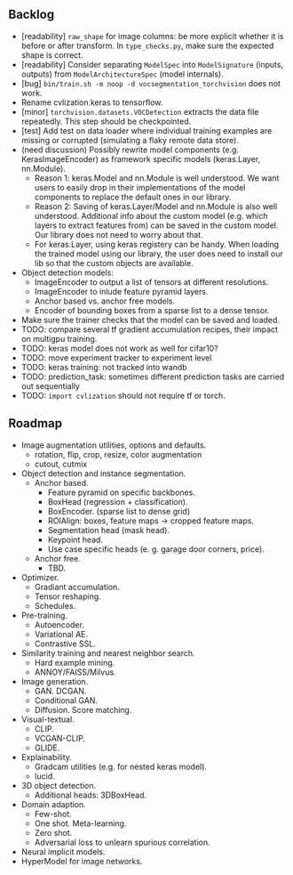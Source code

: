 ## Backlog
- [readability] `raw_shape` for image columns: be more explicit whether it is before or after transform. In `type_checks.py`, make sure the expected shape is correct.
- [readability] Consider separating `ModelSpec` into `ModelSignature` (inputs, outputs) from `ModelArchitectureSpec` (model internals).
- [bug] `bin/train.sh -m noop -d vocsegmentation_torchvision` does not work.
- Rename cvlization.keras to tensorflow.
- [minor] `torchvision.datasets.VOCDetection` extracts the data file repeatedly. This step should be checkpointed.
- [test] Add test on data loader where individual training examples are missing or corrupted (simulating a flaky remote data store).
- (need discussion) Possibly rewrite model components (e.g. KerasImageEncoder) as framework specific models (keras.Layer, nn.Module).
    - Reason 1: keras.Model and nn.Module is well understood. We want users to easily drop in their implementations of the model components to replace the default ones in our library.
    - Reason 2: Saving of keras.Layer/Model and nn.Module is also well understood. Additional info about the custom model (e.g. which layers to extract features from) can be saved in the custom model. Our library does not need to worry about that.
    - For keras.Layer, using keras registery can be handy. When loading the trained model using our library, the user does need to install our lib so that the custom objects are available.
- Object detection models:
    - ImageEncoder to output a list of tensors at different resolutions.
    - ImageEncoder to inlude feature pyramid layers.
    - Anchor based vs. anchor free models.
    - Encoder of bounding boxes from a sparse list to a dense tensor.
- Make sure the trainer checks that the model can be saved and loaded.
- TODO: compare several tf gradient accumulation recipes, their impact on multigpu training.
- TODO: keras model does not work as well for cifar10?
- TODO: move experiment tracker to experiment level
- TODO: keras training: not tracked into wandb
- TODO: prediction_task: sometimes different prediction tasks are carried out sequentially
- TODO: `import cvlization` should not require tf or torch.

## Roadmap

- Image augmentation utilities, options and defaults.
    - rotation, flip, crop, resize, color augmentation
    - cutout, cutmix
- Object detection and instance segmentation.
  - Anchor based.
    - Feature pyramid on specific backbones.
    - BoxHead (regression + classification).
    - BoxEncoder. (sparse list to dense grid)
    - ROIAlign: boxes, feature maps -> cropped feature maps.
    - Segmentation head (mask head).
    - Keypoint head.
    - Use case specific heads (e. g. garage door corners, price).
  - Anchor free.
    - TBD.
- Optimizer.
   - Gradiant accumulation.
   - Tensor reshaping.
   - Schedules.
- Pre-training.
    - Autoencoder.
    - Variational AE.
    - Contrastive SSL.
- Similarity training and nearest neighbor search.
  - Hard example mining.
  - ANNOY/FAISS/Milvus.
- Image generation.
  - GAN. DCGAN.
  - Conditional GAN.
  - Diffusion. Score matching.
- Visual-textual.
    - CLIP.
    - VCGAN-CLIP.
    - GLIDE.
- Explainability.
    - Gradcam utilities (e.g. for nested keras model).
    - lucid.
- 3D object detection.
  - Additional heads: 3DBoxHead.
- Domain adaption.
    - Few-shot.
    - One shot. Meta-learning.
    - Zero shot.
    - Adversarial loss to unlearn spurious correlation.
- Neural implicit models.
- HyperModel for image networks.

